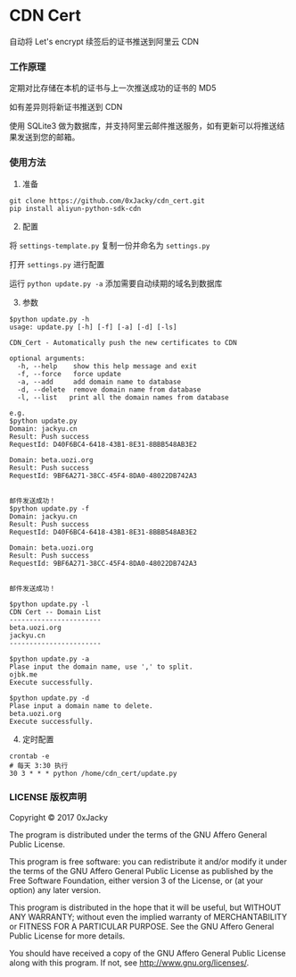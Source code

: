 # CDN Cert
自动将 Let's encrypt 续签后的证书推送到阿里云 CDN

### 工作原理
定期对比存储在本机的证书与上一次推送成功的证书的 MD5

如有差异则将新证书推送到 CDN

使用 SQLite3 做为数据库，并支持阿里云邮件推送服务，如有更新可以将推送结果发送到您的邮箱。

### 使用方法
1. 准备
```
git clone https://github.com/0xJacky/cdn_cert.git
pip install aliyun-python-sdk-cdn
```
2. 配置

将 `settings-template.py` 复制一份并命名为 `settings.py`

打开 `settings.py` 进行配置

运行 `python update.py -a` 添加需要自动续期的域名到数据库

3.  参数

```
$python update.py -h
usage: update.py [-h] [-f] [-a] [-d] [-ls]

CDN_Cert - Automatically push the new certificates to CDN

optional arguments:
  -h, --help    show this help message and exit
  -f, --force   force update
  -a, --add     add domain name to database
  -d, --delete  remove domain name from database
  -l, --list   print all the domain names from database

e.g.
$python update.py
Domain: jackyu.cn
Result: Push success
RequestId: D40F6BC4-6418-43B1-8E31-8BBB548AB3E2

Domain: beta.uozi.org
Result: Push success
RequestId: 9BF6A271-38CC-45F4-8DA0-48022DB742A3


邮件发送成功！
$python update.py -f
Domain: jackyu.cn
Result: Push success
RequestId: D40F6BC4-6418-43B1-8E31-8BBB548AB3E2

Domain: beta.uozi.org
Result: Push success
RequestId: 9BF6A271-38CC-45F4-8DA0-48022DB742A3


邮件发送成功！

$python update.py -l
CDN Cert -- Domain List
-----------------------
beta.uozi.org
jackyu.cn
-----------------------

$python update.py -a
Plase input the domain name, use ',' to split.
ojbk.me
Execute successfully.

$python update.py -d
Plase input a domain name to delete.
beta.uozi.org
Execute successfully.
```
4. 定时配置
```
crontab -e
# 每天 3:30 执行
30 3 * * * python /home/cdn_cert/update.py
```

### LICENSE 版权声明
Copyright © 2017 0xJacky

The program is distributed under the terms of the GNU Affero General Public License.

This program is free software: you can redistribute it and/or modify it under the terms of the GNU Affero General Public License as published by the Free Software Foundation, either version 3 of the License, or (at your option) any later version.

This program is distributed in the hope that it will be useful, but WITHOUT ANY WARRANTY; without even the implied warranty of MERCHANTABILITY or FITNESS FOR A PARTICULAR PURPOSE. See the GNU Affero General Public License for more details.

You should have received a copy of the GNU Affero General Public License along with this program. If not, see http://www.gnu.org/licenses/.
